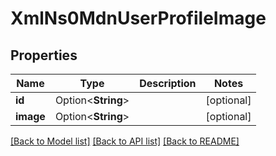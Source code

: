 # XmlNs0MdnUserProfileImage

## Properties

Name | Type | Description | Notes
------------ | ------------- | ------------- | -------------
**id** | Option<**String**> |  | [optional]
**image** | Option<**String**> |  | [optional]

[[Back to Model list]](../README.md#documentation-for-models) [[Back to API list]](../README.md#documentation-for-api-endpoints) [[Back to README]](../README.md)


